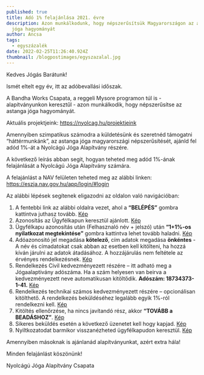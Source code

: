 ```yaml
---
published: true
title: Adó 1% felajánlása 2021. évre
description: Azon munkálkodunk, hogy népszerűsítsük Magyarországon az astanga
  jóga hagyományát
author: Ancsa
tags:
  - egyszázalék
date: 2022-02-25T11:26:40.924Z
thumbnail: /blogpostimages/egyszazalal.jpg
---
```


Kedves Jógás Barátunk!

Ismét eltelt egy év, itt az adóbevallási időszak.

A Bandha Works Csapata, a reggeli Mysore programon túl is - alapítványunkon keresztűl - azon munkálkodik, hogy népszerűsítse az astanga jóga hagyományát.

Aktuális projektjeink:
https://nyolcag.hu/projektjeink

Amennyiben szimpatikus számodra a küldetésünk és szeretnéd támogatni “háttérmunkánk”, az astanga jóga magyarországi népszerűsítését, ajánld fel adód 1%-át a Nyolcágú Jóga Alapítvány részére.

A következő leírás abban segit, hogyan teheted meg adód 1%-ának felajánlását a Nyolcágú Jóga Alapítvány számára.

A felajánlást a NAV felületen teheted meg az alábbi linken: https://eszja.nav.gov.hu/app/login/#login

Az alábbi lépések segítenek eligazodni az oldalon való navigációban:

1. A fentebbi link az alábbi oldalra vezet, ahol a **“BELÉPÉS”** gombra kattintva juthasz tovább. [Kép](http://bandha.works/nyolcag/blogpostimages/egyszazalek/szja1.png)
2. Azonosítás az Ügyfélkapun keresztül ajánlott. [Kép](http://bandha.works/nyolcag/blogpostimages/egyszazalek/szja2.png)
3. Ügyfélkapu azonosítás után (Felhasznaló név + jelszó) után **“1+1%-os nyilatkozat megtekintése”** gombra kattintva lehet tovább haladni. [Kép](http://bandha.works/nyolcag/blogpostimages/egyszazalek/szja3.png)
4. Adóazonositó jel megadása **kötelező**, cím adatok megadása **önkéntes** - A név és címadatokat csak abban az esetben kell kitölteni, ha hozzá kíván járulni az adatok átadásához. A hozzájárulás nem feltétele az érvényes rendelkezésnek. [Kép](http://bandha.works/nyolcag/blogpostimages/egyszazalek/szja4.png)
5. Rendelkezés Civil kedvezményezett részére – itt adható meg a Jógaalaptivány adószáma. Ha a szám helyesen van beirva a kedvezményezett neve automatikusan kitöltődik. **Adószám: 18734373-1-41.** [Kép](http://bandha.works/nyolcag/blogpostimages/egyszazalek/szja5.png)
6. Rendelkezés technikai számos kedvezményezett részére – opcionálisan kitölthető. A rendelkezés beküldéséhez legalább egyik 1%-ról rendelkezni kell. [Kép](http://bandha.works/nyolcag/blogpostimages/egyszazalek/szja6.png)
7. Kitöltés ellenőrzése, ha nincs javítandó rész, akkor **“TOVÁBB a BEADÁSHOZ”**.
   [Kép](http://bandha.works/nyolcag/blogpostimages/egyszazalek/szja7.png)
8. Sikeres beküldés esetén a következő üzenetet kell hogy kapjad. [Kép](http://bandha.works/nyolcag/blogpostimages/egyszazalek/szja8.png)
9. Nyiltkozatodat barmikor visszanézheted ügyfélkapudon keresztül.
   [Kép](http://bandha.works/nyolcag/blogpostimages/egyszazalek/szja9.png)

Amennyiben másoknak is ajánlanád alapítványunkat, azért extra hála!

Minden felajánlást köszönünk!

Nyolcágú Jóga Alapítvány Csapata
